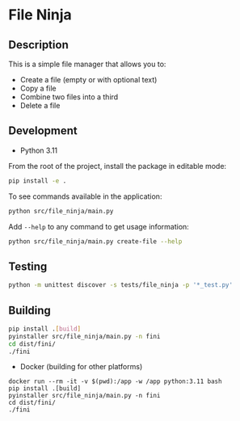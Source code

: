 # File Ninja

## Description

This is a simple file manager that allows you to:

* Create a file (empty or with optional text)
* Copy a file
* Combine two files into a third
* Delete a file

## Development
 
* Python 3.11

From the root of the project, install the package in editable mode:

```bash
pip install -e .
```

To see commands available in the application:

```bash
python src/file_ninja/main.py
```

Add `--help` to any command to get usage information:

```bash
python src/file_ninja/main.py create-file --help
```

## Testing

```bash
python -m unittest discover -s tests/file_ninja -p '*_test.py'
```

## Building

```bash
pip install .[build]
pyinstaller src/file_ninja/main.py -n fini
cd dist/fini/
./fini
```

* Docker (building for other platforms)

```
docker run --rm -it -v $(pwd):/app -w /app python:3.11 bash
pip install .[build]
pyinstaller src/file_ninja/main.py -n fini
cd dist/fini/
./fini
```
